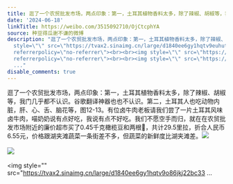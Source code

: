 ```yaml
---
title: 逛了一个农贸批发市场，两点印象：第一，土耳其植物香料太多，除了辣椒、胡椒等，我门几乎都不认识。谷歌翻译神器也也不认识。第二，土耳其人也吃动物内脏，肝、...
date: '2024-06-18'
linkTitle: https://weibo.com/3515092710/OjCtcphYA
source: 种豆得瓜谢不谦的微博
description: "逛了一个农贸批发市场，两点印象：第一，土耳其植物香料太多，除了辣椒、胡椒等，我门几乎都不认识。谷歌翻译神器也也不认识。第二，土耳其人也吃动物内脏，肝、心、舌、脑花等，图12-13。有位卤牛肉老板请我们尝了一片土耳其风味卤牛肉，喵奶奶说有点好吃，我说有点不好吃。我们不愿空手而归，就在在农贸批发市场附近的廉价超市买了0.45千克橄榄豆和两根\U0001F346，共计29.5里拉，折合人民币6.55元，价格跟湖夹滩蔬菜一条街差不多，但蔬菜的新鲜度比湖夹滩差。<img
  style=\"\" src=\"https://tvax2.sinaimg.cn/large/d1840ee6gy1hqtv9euhutj22eo37khdv.jpg\"
  referrerpolicy=\"no-referrer\"><br><br><img style=\"\" src=\"https://tvax4.sinaimg.cn/large/d1840ee6gy1hqtv9khemgj22bc334npf.jpg\"
  referrerpolicy=\"no-referrer\"><br><br><img style=\"\" src=\"https://tvax2.sinaimg.cn/large/d1840ee6gy1hqtv9o86jkj22bc33
  ..."
disable_comments: true
---
```

逛了一个农贸批发市场，两点印象：第一，土耳其植物香料太多，除了辣椒、胡椒等，我门几乎都不认识。谷歌翻译神器也也不认识。第二，土耳其人也吃动物内脏，肝、心、舌、脑花等，图12-13。有位卤牛肉老板请我们尝了一片土耳其风味卤牛肉，喵奶奶说有点好吃，我说有点不好吃。我们不愿空手而归，就在在农贸批发市场附近的廉价超市买了0.45千克橄榄豆和两根🍆，共计29.5里拉，折合人民币6.55元，价格跟湖夹滩蔬菜一条街差不多，但蔬菜的新鲜度比湖夹滩差。<img style="" src="https://tvax2.sinaimg.cn/large/d1840ee6gy1hqtv9euhutj22eo37khdv.jpg" referrerpolicy="no-referrer"><br><br><img style="" src="https://tvax4.sinaimg.cn/large/d1840ee6gy1hqtv9khemgj22bc334npf.jpg" referrerpolicy="no-referrer"><br><br><img style="" src="https://tvax2.sinaimg.cn/large/d1840ee6gy1hqtv9o86jkj22bc33 ...